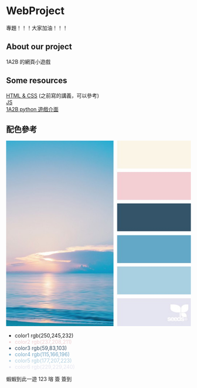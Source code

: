 # WebProject
專題！！！大家加油！！！
 
## About our project
1A2B 的網頁小遊戲

## Some resources
<a href="https://hackmd.io/@x10/HJl1rdgMo" target="_blank">HTML & CSS</a> (之前寫的講義，可以參考)
<br>
<a href="https://keen-leopard-b6c.notion.site/20231113-Web-c8c2d7f4e0724d168cd31d778b4ac477?pvs=4" target="_blank">JS</a>
<br>
<a href="https://replit.com/@ElaineChen1/2A2B?v=1" target="_blank">1A2B python 遊戲介面</a>

## 配色參考
![Alt text](images/color4.png)
<ul>
    <li style="coloe:rgb(250,245,232);">color1 rgb(250,245,232)</li>
    <li style="color:rgb(237,208,211);">color2 rgb(237,208,211)</li>
    <li style="color:rgb(59,83,103);">color3 rgb(59,83,103)</li>
    <li style="color:rgb(115,166,196);">color4 rgb(115,166,196)</li>
    <li style="color:rgb(177,207,223);">color5 rgb(177,207,223)</li>
    <li style="color:rgb(229,229,240);">color6 rgb(229,229,240)</li>
</ul>

蝦蝦到此一遊
123
瑢 簽
簽到